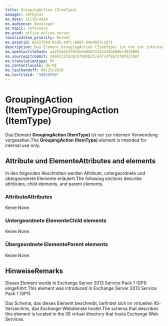 ```yaml
---
title: GroupingAction (ItemType)
manager: sethgros
ms.date: 11/16/2014
ms.audience: Developer
ms.topic: reference
ms.prod: office-online-server
localization_priority: Normal
ms.assetid: 655175bd-8a3b-4dfc-8881-84e4927c1df1
description: Das Element GroupingAction (ItemType) ist nur zur internen Verwendung vorgesehen.
ms.openlocfilehash: aa252ad41f933eeb05b722d3143b680bc3910985
ms.sourcegitcommit: 34041125dc8c5f993b21cebfc4f8b72f0fd2cb6f
ms.translationtype: MT
ms.contentlocale: de-DE
ms.lasthandoff: 06/25/2018
ms.locfileid: "19829759"
---
```

# <a name="groupingaction-itemtype"></a><span data-ttu-id="d3b88-103">GroupingAction (ItemType)</span><span class="sxs-lookup"><span data-stu-id="d3b88-103">GroupingAction (ItemType)</span></span>

<span data-ttu-id="d3b88-104">Das Element **GroupingAction (ItemType)** ist nur zur internen Verwendung vorgesehen.</span><span class="sxs-lookup"><span data-stu-id="d3b88-104">The **GroupingAction (ItemType)** element is intended for internal use only.</span></span> 

## <a name="attributes-and-elements"></a><span data-ttu-id="d3b88-105">Attribute und Elemente</span><span class="sxs-lookup"><span data-stu-id="d3b88-105">Attributes and elements</span></span>

<span data-ttu-id="d3b88-106">In den folgenden Abschnitten werden Attribute, untergeordnete und übergeordnete Elemente erläutert.</span><span class="sxs-lookup"><span data-stu-id="d3b88-106">The following sections describe attributes, child elements, and parent elements.</span></span>
  
### <a name="attributes"></a><span data-ttu-id="d3b88-107">Attribute</span><span class="sxs-lookup"><span data-stu-id="d3b88-107">Attributes</span></span>

<span data-ttu-id="d3b88-108">Keine.</span><span class="sxs-lookup"><span data-stu-id="d3b88-108">None.</span></span>
  
### <a name="child-elements"></a><span data-ttu-id="d3b88-109">Untergeordnete Elemente</span><span class="sxs-lookup"><span data-stu-id="d3b88-109">Child elements</span></span>

<span data-ttu-id="d3b88-110">Keine.</span><span class="sxs-lookup"><span data-stu-id="d3b88-110">None.</span></span>
  
### <a name="parent-elements"></a><span data-ttu-id="d3b88-111">Übergeordnete Elemente</span><span class="sxs-lookup"><span data-stu-id="d3b88-111">Parent elements</span></span>

<span data-ttu-id="d3b88-112">Keine.</span><span class="sxs-lookup"><span data-stu-id="d3b88-112">None.</span></span>
  
## <a name="remarks"></a><span data-ttu-id="d3b88-113">Hinweise</span><span class="sxs-lookup"><span data-stu-id="d3b88-113">Remarks</span></span>

<span data-ttu-id="d3b88-114">Dieses Element wurde in Exchange Server 2013 Service Pack 1 (SP1) eingeführt.</span><span class="sxs-lookup"><span data-stu-id="d3b88-114">This element was introduced in Exchange Server 2013 Service Pack 1 (SP1).</span></span>
  
<span data-ttu-id="d3b88-115">Das Schema, das dieses Element beschreibt, befindet sich im virtuellen IIS-Verzeichnis, das Exchange-Webdienste hostet.</span><span class="sxs-lookup"><span data-stu-id="d3b88-115">The schema that describes this element is located in the IIS virtual directory that hosts Exchange Web Services.</span></span>
  

